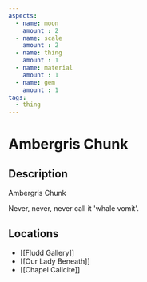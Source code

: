 ```yaml
---
aspects: 
  - name: moon
    amount : 2
  - name: scale
    amount : 2
  - name: thing
    amount : 1
  - name: material
    amount : 1
  - name: gem
    amount : 1
tags:
  - thing
---
```


# Ambergris Chunk

## Description
Ambergris Chunk

Never, never, never call it 'whale vomit'.
## Locations
- [[Fludd Gallery]]
- [[Our Lady Beneath]]
- [[Chapel Calicite]]